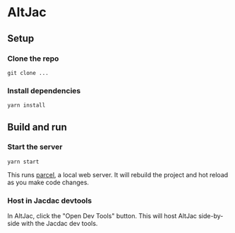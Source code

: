 # AltJac

## Setup

### Clone the repo

```
git clone ...
```

### Install dependencies

```
yarn install
```

## Build and run

### Start the server

```
yarn start
```

This runs [parcel](https://parceljs.org/), a local web server. It will rebuild the project and hot reload as you make code changes.

### Host in Jacdac devtools

In AltJac, click the "Open Dev Tools" button. This will host AltJac side-by-side with the Jacdac dev tools.

